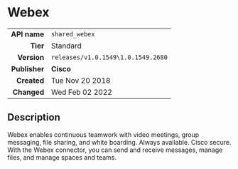 # Webex
| | |
|-:|-|
|**API name**|`shared_webex`|
|**Tier**|Standard|
|**Version**|`releases/v1.0.1549\1.0.1549.2680`|
|**Publisher**|**Cisco**|
|**Created**|Tue Nov 20 2018|
|**Changed**|Wed Feb 02 2022|

## Description
Webex enables continuous teamwork with video meetings, group messaging, file sharing, and white boarding. Always available. Cisco secure. With the Webex connector, you can send and receive messages, manage files, and manage spaces and teams.
